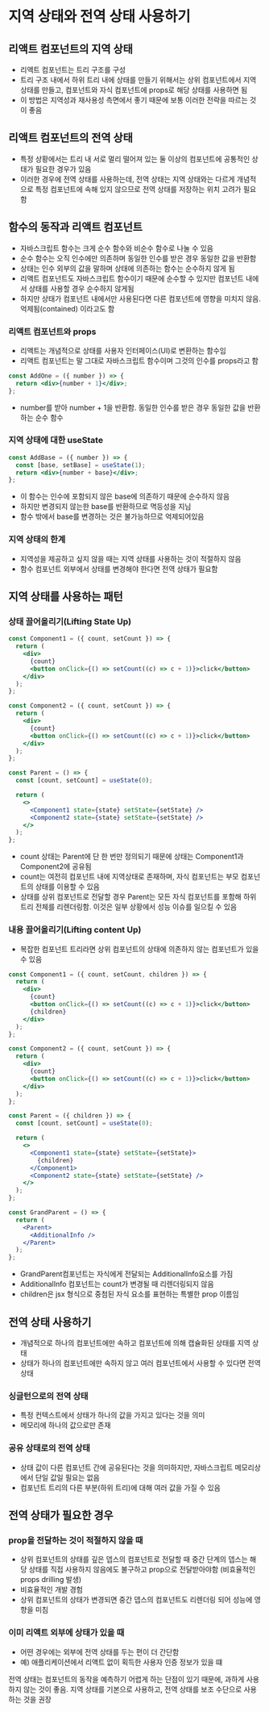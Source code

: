# 지역 상태와 전역 상태 사용하기

## 리액트 컴포넌트의 지역 상태

- 리액트 컴포넌트는 트리 구조를 구성
- 트리 구조 내에서 하위 트리 내에 상태를 만들기 위해서는 상위 컴포넌트에서 지역 상태를 만들고, 컴포넌트와 자식 컴포넌트에 props로 해당 상태를 사용하면 됨
- 이 방법은 지역성과 재사용성 측면에서 좋기 때문에 보통 이러한 전략을 따르는 것이 좋음

## 리액트 컴포넌트의 전역 상태

- 특정 상황에서는 트리 내 서로 멀리 떨어져 있는 둘 이상의 컴포넌트에 공통적인 상태가 필요한 경우가 있음
- 이러한 경우에 전역 상태를 사용하는데, 전역 상태는 지역 상태와는 다르게 개념적으로 특정 컴포넌트에 속해 있지 않으므로 전역 상태를 저장하는 위치 고려가 필요함

## 함수의 동작과 리액트 컴포넌트

- 자바스크립트 함수는 크게 순수 함수와 비순수 함수로 나눌 수 있음
- 순수 함수는 오직 인수에만 의존하며 동일한 인수를 받은 경우 동일한 값을 반환함
- 상태는 인수 외부의 값을 말하며 상태에 의존하는 함수는 순수하지 않게 됨
- 리액트 컴포넌트도 자바스크립트 함수이기 때문에 순수할 수 있지만 컴포넌트 내에서 상태를 사용할 경우 순수하지 않게됨
- 하지만 상태가 컴포넌트 내에서만 사용된다면 다른 컴포넌트에 영향을 미치지 않음. 억제됨(contained) 이라고도 함

### 리액트 컴포넌트와 props

- 리액트는 개념적으로 상태를 사용자 인터페이스(UI)로 변환하는 함수임
- 리액트 컴포넌트는 말 그대로 자바스크립트 함수이며 그것의 인수를 props라고 함

```jsx
const AddOne = ({ number }) => {
  return <div>{number + 1}</div>;
};
```

- number를 받아 number + 1을 반환함. 동일한 인수를 받은 경우 동일한 값을 반환하는 순수 함수

### 지역 상태에 대한 useState

```jsx
const AddBase = ({ number }) => {
  const [base, setBase] = useState(1);
  return <div>{number + base}</div>;
};
```

- 이 함수는 인수에 포함되지 않은 base에 의존하기 때문에 순수하지 않음
- 하지만 변경되지 않는한 base를 반환하므로 멱등성을 지님
- 함수 밖에서 base를 변경하는 것은 불가능하므로 억제되어있음

### 지역 상태의 한계

- 지역성을 제공하고 싶지 않을 때는 지역 상태를 사용하는 것이 적절하지 않음
- 함수 컴포넌트 외부에서 상태를 변경해야 한다면 전역 상태가 필요함

## 지역 상태를 사용하는 패턴

### 상태 끌어올리기(Lifting State Up)

```jsx
const Component1 = ({ count, setCount }) => {
  return (
    <div>
      {count}
      <button onClick={() => setCount((c) => c + 1)}>click</button>
    </div>
  );
};

const Component2 = ({ count, setCount }) => {
  return (
    <div>
      {count}
      <button onClick={() => setCount((c) => c + 1)}>click</button>
    </div>
  );
};

const Parent = () => {
  const [count, setCount] = useState(0);

  return (
    <>
      <Component1 state={state} setState={setState} />
      <Component2 state={state} setState={setState} />
    </>
  );
};
```

- count 상태는 Parent에 단 한 번만 정의되기 때문에 상태는 Component1과 Component2에 공유됨
- count는 여전히 컴포넌트 내에 지역상태로 존재하며, 자식 컴포넌트는 부모 컴포넌트의 상태를 이용할 수 있음
  <br />
- 상태를 상위 컴포넌트로 전달할 경우 Parent는 모든 자식 컴포넌트를 포함해 하위 트리 전체를 리렌더링함. 이것은 일부 상황에서 성능 이슈를 일으킬 수 있음

### 내용 끌어올리기(Lifting content Up)

- 복잡한 컴포넌트 트리라면 상위 컴포넌트의 상태에 의존하지 않는 컴포넌트가 있을 수 있음

```jsx
const Component1 = ({ count, setCount, children }) => {
  return (
    <div>
      {count}
      <button onClick={() => setCount((c) => c + 1)}>click</button>
      {children}
    </div>
  );
};

const Component2 = ({ count, setCount }) => {
  return (
    <div>
      {count}
      <button onClick={() => setCount((c) => c + 1)}>click</button>
    </div>
  );
};

const Parent = ({ children }) => {
  const [count, setCount] = useState(0);

  return (
    <>
      <Component1 state={state} setState={setState}>
        {children}
      </Component1>
      <Component2 state={state} setState={setState} />
    </>
  );
};

const GrandParent = () => {
  return (
    <Parent>
      <AdditionalInfo />
    </Parent>
  );
};
```

- GrandParent컴포넌트는 자식에게 전달되는 AdditionalInfo요소를 가짐
- AdditionalInfo 컴포넌트는 count가 변경될 때 리렌더링되지 않음
- children은 jsx 형식으로 중첨된 자식 요소를 표현하는 특별한 prop 이름임

## 전역 상태 사용하기

- 개념적으로 하나의 컴포넌트에만 속하고 컴포넌트에 의해 캡슐화된 상태를 지역 상태
- 상태가 하나의 컴포넌트에만 속하지 않고 여러 컴포넌트에서 사용할 수 있다면 전역 상태

### 싱글턴으로의 전역 상태

- 특정 컨텍스트에서 상태가 하나의 값을 가지고 있다는 것을 의미
- 메모리에 하나의 값으로만 존재

### 공유 상태로의 전역 상태

- 상태 값이 다른 컴포넌트 간에 공유된다는 것을 의미하지만, 자바스크립트 메모리상에서 단일 값일 필요는 없음
- 컴포넌트 트리의 다른 부분(하위 트리)에 대해 여러 값을 가질 수 있음

## 전역 상태가 필요한 경우

### prop을 전달하는 것이 적절하지 않을 때

- 상위 컴포넌트의 상태를 깊은 뎁스의 컴포넌트로 전달할 때 중간 단계의 뎁스는 해당 상태를 직접 사용하지 않음에도 불구하고 prop으로 전달받아야함 (비효율적인 props drilling 발생)
- 비효율적인 개발 경험
- 상위 컴포넌트의 상태가 변경되면 중간 뎁스의 컴포넌트도 리렌더링 되어 성능에 영향을 미침

### 이미 리액트 외부에 상태가 있을 때

- 어떤 경우에는 외부에 전역 상태를 두는 편이 더 간단함
- 예) 애플리케이션에서 리액트 없이 획득한 사용자 인증 정보가 있을 떄

전역 상태는 컴포넌트의 동작을 예측하기 어렵게 하는 단점이 있기 때문에, 과하게 사용하지 않는 것이 좋음. 지역 상태를 기본으로 사용하고, 전역 상태를 보조 수단으로 사용하는 것을 권장
